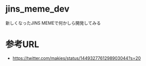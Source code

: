 # jins_meme_dev
新しくなったJINS MEMEで何かしら開発してみる

# 参考URL
- https://twitter.com/makies/status/1449327761298903044?s=20
